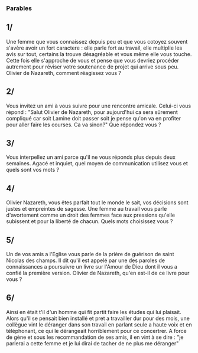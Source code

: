 ### Parables

## 1/

 Une femme que vous connaissez depuis peu et que vous cotoyez souvent s'avère avoir un fort caractere : elle parle fort au travail, elle multiplie les avis sur tout, certains la trouve désagréable et vous même elle vous touche. Cette fois elle s'approche de vous et pense que vous devriez procéder autrement pour réviser votre soutenance de projet qui arrive sous peu.
Olivier de Nazareth, comment réagissez vous ?

## 2/

 Vous invitez un ami à vous suivre pour une rencontre amicale. Celui-ci vous répond : 
"Salut Olivier de Nazareth, pour aujourd'hui ca sera sûrement compliqué car soit Lamine doit passer soit je pense qu'on va en profiter pour aller faire les courses. Ca va sinon?"
Que répondez vous ?

## 3/

 Vous interpellez un ami parce qu'il ne vous réponds plus depuis deux semaines. Agacé et inquiet, quel moyen de communication utilisez vous et quels sont vos mots ?

## 4/

 Olivier Nazareth, vous êtes parfait tout le monde le sait, vos décisions sont justes et empreintes de sagesse. Une femme au travail vous parle d'avortement comme un droit  des femmes face aux pressions qu'elle subissent et pour la liberté de chacun. Quels mots choisissez vous ?

## 5/

 Un de vos amis a l'Eglise vous parle de la prière de guérison de saint Nicolas des champs. Il dit qu'il est appelé par une des paroles de connaissances a poursuivre un livre sur l'Amour de Dieu dont il vous a confié la première version. Olivier de Nazareth, qu'en est-il de ce livre pour vous ?

## 6/

Ainsi en était t'il d'un homme qui fit partit faire les études qui lui plaisait. Alors qu'il se pensait bien installé et pret a travailler dur pour des mois, une collègue vint le déranger dans son travail en parlant seule a haute voix et en téléphonant, ce qui le dérangeait horriblement pour ce concertrer. A force de gène et sous les recommandation de ses amis, il en vint à se dire : "je parlerai a cette femme et je lui dirai de tacher de ne plus me déranger"